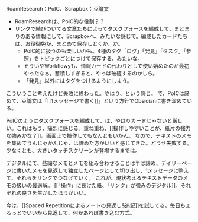 RoamResearch：PoIC、Scrapbox：豆論文

- RoamResearchは、PoIC的な役割？？
- リンクで結びついてる文章たちによってタスクフォースを編成して、まとまりのある情報にして、Scrapboxへ、みたいな感じで。編成したカードたちは、お役御免か、まとめて保存しとくか、か。
	- PoIC的に扱うのも楽しいかも。4種のタグ「ログ」「発見」「タスク」「参照」をトピックごとにつけて保存する、みたいな。
	- そういやWorkflowyも、情報カードの代わりとして使い始めたのが最初やったなぁ。蓄積しすぎると、やっぱ破綻するのかしら。
	- 「発見」以外にはタグをつけるようにしよう。

こういうこと考えたけど失敗に終わった。やはり、という感じ。
で、PoICは諦めて、豆論文は「[[1メッセージで書く]]」という方針でObsidianに書き溜めている。

PoICのようにタスクフォースを編成して、は、やはりカードじゃないと厳しい。これはもう、痛烈に感じる。重ね重ね、[[操作しやすいことが、紙片の強力な強みかな？]]。画面上で操作してもなんともいかん。
なので、テキストのメモを集めてうんじゃかんじゃ、は諦めた方がいいと感じてきた。どうせ失敗する。少なくとも、大きいタッチスクリーンが登場するまでは。

デジタルにて、些細なメモとメモを組み合わせることは半ば諦め、デイリーページに書いたメモを見返して独立したページとして切り出し、1メッセージに整えて、それらをリンクでつなげていく。
これが、現状考えるテキストデータのメモの扱いの最適解。
[[「操作」に長けた紙、「リンク」が強みのデジタル]]。それぞれの良さを生かしたほうがいい。

今は、[[Spaced Repetitionによるノートの見返し&追記]]を試してる。毎日ちょろっとでいいから見返して、何かあれば書き込む方式。